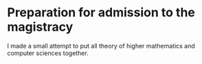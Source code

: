 # Preparation for admission to the magistracy 
I made a small attempt to put all theory of higher mathematics and computer sciences together.
